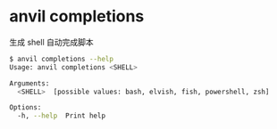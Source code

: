 # anvil completions

生成 shell 自动完成脚本

```bash
$ anvil completions --help
Usage: anvil completions <SHELL>

Arguments:
  <SHELL>  [possible values: bash, elvish, fish, powershell, zsh]

Options:
  -h, --help  Print help
```
